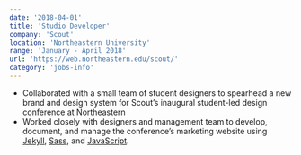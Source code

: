 ```yaml
---
date: '2018-04-01'
title: 'Studio Developer'
company: 'Scout'
location: 'Northeastern University'
range: 'January - April 2018'
url: 'https://web.northeastern.edu/scout/'
category: 'jobs-info'
---
```


- Collaborated with a small team of student designers
  to spearhead a new brand and design system for
  Scout’s inaugural student-led design conference at Northeastern
- Worked closely with designers and management team
  to develop, document, and manage the conference’s marketing website
  using [Jekyll](), [Sass](), and [JavaScript]().
